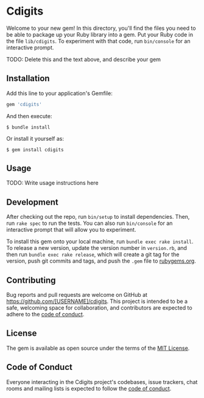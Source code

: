 # Cdigits

Welcome to your new gem! In this directory, you'll find the files you need to be able to package up your Ruby library into a gem. Put your Ruby code in the file `lib/cdigits`. To experiment with that code, run `bin/console` for an interactive prompt.

TODO: Delete this and the text above, and describe your gem

## Installation

Add this line to your application's Gemfile:

```ruby
gem 'cdigits'
```

And then execute:

    $ bundle install

Or install it yourself as:

    $ gem install cdigits

## Usage

TODO: Write usage instructions here

## Development

After checking out the repo, run `bin/setup` to install dependencies. Then, run `rake spec` to run the tests. You can also run `bin/console` for an interactive prompt that will allow you to experiment.

To install this gem onto your local machine, run `bundle exec rake install`. To release a new version, update the version number in `version.rb`, and then run `bundle exec rake release`, which will create a git tag for the version, push git commits and tags, and push the `.gem` file to [rubygems.org](https://rubygems.org).

## Contributing

Bug reports and pull requests are welcome on GitHub at https://github.com/[USERNAME]/cdigits. This project is intended to be a safe, welcoming space for collaboration, and contributors are expected to adhere to the [code of conduct](https://github.com/[USERNAME]/cdigits/blob/master/CODE_OF_CONDUCT.md).


## License

The gem is available as open source under the terms of the [MIT License](https://opensource.org/licenses/MIT).

## Code of Conduct

Everyone interacting in the Cdigits project's codebases, issue trackers, chat rooms and mailing lists is expected to follow the [code of conduct](https://github.com/[USERNAME]/cdigits/blob/master/CODE_OF_CONDUCT.md).
